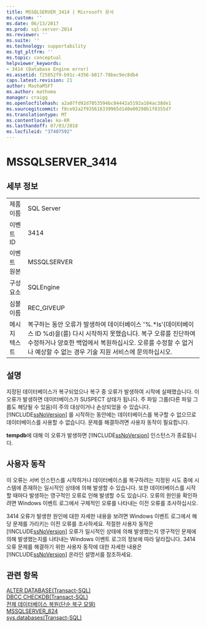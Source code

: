 ```yaml
---
title: MSSQLSERVER_3414 | Microsoft 문서
ms.custom: ''
ms.date: 06/13/2017
ms.prod: sql-server-2014
ms.reviewer: ''
ms.suite: ''
ms.technology: supportability
ms.tgt_pltfrm: ''
ms.topic: conceptual
helpviewer_keywords:
- 3414 (Database Engine error)
ms.assetid: f25852f9-b91c-4356-b817-78bec9ec8db4
caps.latest.revision: 21
author: MashaMSFT
ms.author: mathoma
manager: craigg
ms.openlocfilehash: a2a07fd92d7053594bc84442a5192a104ac38de1
ms.sourcegitcommit: f8ce92a2f935616339965d140e00298b1f8355d7
ms.translationtype: MT
ms.contentlocale: ko-KR
ms.lasthandoff: 07/03/2018
ms.locfileid: "37407592"
---
```

# <a name="mssqlserver3414"></a>MSSQLSERVER_3414
    
## <a name="details"></a>세부 정보  
  
|||  
|-|-|  
|제품 이름|SQL Server|  
|이벤트 ID|3414|  
|이벤트 원본|MSSQLSERVER|  
|구성 요소|SQLEngine|  
|심볼 이름|REC_GIVEUP|  
|메시지 텍스트|복구하는 동안 오류가 발생하여 데이터베이스 '%.*ls'(데이터베이스 ID %d)을(를) 다시 시작하지 못했습니다. 복구 오류를 진단하여 수정하거나 양호한 백업에서 복원하십시오. 오류를 수정할 수 없거나 예상할 수 없는 경우 기술 지원 서비스에 문의하십시오.|  
  
## <a name="explanation"></a>설명  
 지정된 데이터베이스가 복구되었으나 복구 중 오류가 발생하여 시작에 실패했습니다. 이 오류가 발생하면 데이터베이스가 SUSPECT 상태가 됩니다. 주 파일 그룹(다른 파일 그룹도 해당될 수 있음)이 주의 대상이거나 손상되었을 수 있습니다. [!INCLUDE[ssNoVersion](../../includes/ssnoversion-md.md)] 를 시작하는 동안에는 데이터베이스를 복구할 수 없으므로 데이터베이스를 사용할 수 없습니다. 문제를 해결하려면 사용자 동작이 필요합니다.  
  
 **tempdb**에 대해 이 오류가 발생하면 [!INCLUDE[ssNoVersion](../../includes/ssnoversion-md.md)] 인스턴스가 종료됩니다.  
  
## <a name="user-action"></a>사용자 동작  
 이 오류는 서버 인스턴스를 시작하거나 데이터베이스를 복구하려는 지정된 시도 중에 시스템에 존재하는 일시적인 상태에 의해 발생할 수 있습니다. 또한 데이터베이스를 시작할 때마다 발생하는 영구적인 오류로 인해 발생할 수도 있습니다. 오류의 원인을 확인하려면 Windows 이벤트 로그에서 구체적인 오류를 나타내는 이전 오류를 조사하십시오.  
  
 3414 오류가 발생한 원인에 대한 자세한 내용을 보려면 Windows 이벤트 로그에서 해당 문제를 가리키는 이전 오류를 조사하세요. 적절한 사용자 동작은 [!INCLUDE[ssNoVersion](../../includes/ssnoversion-md.md)] 오류가 일시적인 상태에 의해 발생했는지 영구적인 문제에 의해 발생했는지를 나타내는 Windows 이벤트 로그의 정보에 따라 달라집니다. 3414 오류 문제를 해결하기 위한 사용자 동작에 대한 자세한 내용은 [!INCLUDE[ssNoVersion](../../includes/ssnoversion-md.md)] 온라인 설명서를 참조하세요.  
  
## <a name="see-also"></a>관련 항목  
 [ALTER DATABASE&#40;Transact-SQL&#41;](/sql/t-sql/statements/alter-database-transact-sql)   
 [DBCC CHECKDB&#40;Transact-SQL&#41;](/sql/t-sql/database-console-commands/dbcc-checkdb-transact-sql)   
 [전체 데이터베이스 복원&#40;단순 복구 모델&#41;](../backup-restore/complete-database-restores-simple-recovery-model.md)   
 [MSSQLSERVER_824](mssqlserver-824-database-engine-error.md)   
 [sys.databases&#40;Transact-SQL&#41;](/sql/relational-databases/system-catalog-views/sys-databases-transact-sql)  
  
  
